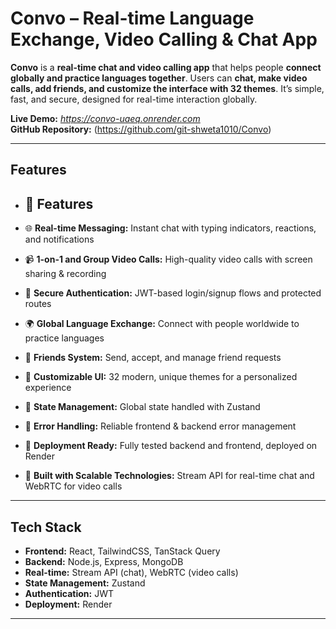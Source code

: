 # Convo – Real-time Language Exchange, Video Calling & Chat App

**Convo** is a **real-time chat and video calling app** that helps people **connect globally and practice languages together**. Users can **chat, make video calls, add friends, and customize the interface with 32 themes**. It’s simple, fast, and secure, designed for real-time interaction globally.  

**Live Demo:** *https://convo-uaeq.onrender.com*  
**GitHub Repository:** (https://github.com/git-shweta1010/Convo) 

---

## Features

- ## 🌟 Features

- 🌐 **Real-time Messaging:** Instant chat with typing indicators, reactions, and notifications  
- 📹 **1-on-1 and Group Video Calls:** High-quality video calls with screen sharing & recording  
- 🔐 **Secure Authentication:** JWT-based login/signup flows and protected routes  
- 🌍 **Global Language Exchange:** Connect with people worldwide to practice languages  
- 👥 **Friends System:** Send, accept, and manage friend requests  
- 🎨 **Customizable UI:** 32 modern, unique themes for a personalized experience  
- 🧠 **State Management:** Global state handled with Zustand  
- 🚨 **Error Handling:** Reliable frontend & backend error management  
- 🚀 **Deployment Ready:** Fully tested backend and frontend, deployed on Render  
- 🎯 **Built with Scalable Technologies:** Stream API for real-time chat and WebRTC for video calls  

---

## Tech Stack

- **Frontend:** React, TailwindCSS, TanStack Query  
- **Backend:** Node.js, Express, MongoDB  
- **Real-time:** Stream API (chat), WebRTC (video calls)  
- **State Management:** Zustand  
- **Authentication:** JWT  
- **Deployment:** Render  

---


